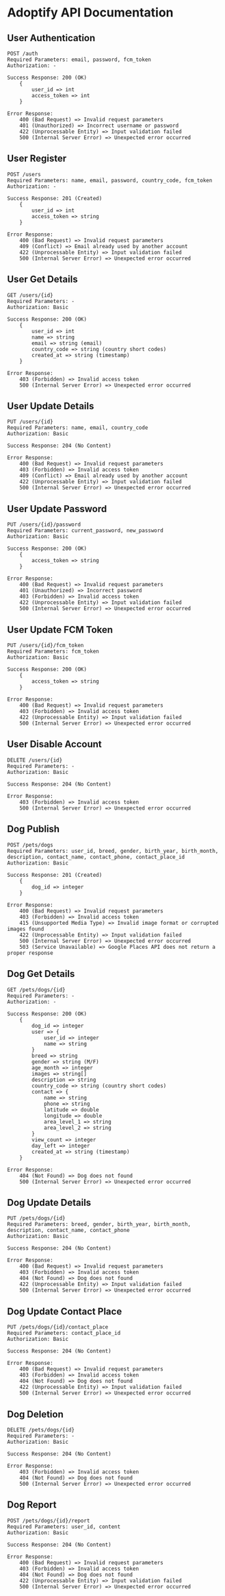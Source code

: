 # Adoptify API Documentation


## User Authentication
    POST /auth
    Required Parameters: email, password, fcm_token
    Authorization: -
    
    Success Response: 200 (OK)
        {
            user_id => int
            access_token => int
        }
    
    Error Response:
        400 (Bad Request) => Invalid request parameters
        401 (Unauthorized) => Incorrect username or password
        422 (Unprocessable Entity) => Input validation failed
        500 (Internal Server Error) => Unexpected error occurred


## User Register
    POST /users
    Required Parameters: name, email, password, country_code, fcm_token
    Authorization: -

    Success Response: 201 (Created)
        {
            user_id => int
            access_token => string
        }

    Error Response:
        400 (Bad Request) => Invalid request parameters
        409 (Conflict) => Email already used by another account
        422 (Unprocessable Entity) => Input validation failed
        500 (Internal Server Error) => Unexpected error occurred


## User Get Details
    GET /users/{id}
    Required Parameters: -
    Authorization: Basic
    
    Success Response: 200 (OK)
        {
            user_id => int
            name => string
            email => string (email)
            country_code => string (country short codes)
            created_at => string (timestamp)
        }
    
    Error Response:
        403 (Forbidden) => Invalid access token
        500 (Internal Server Error) => Unexpected error occurred


## User Update Details
    PUT /users/{id}
    Required Parameters: name, email, country_code
    Authorization: Basic

    Success Response: 204 (No Content)

    Error Response:
        400 (Bad Request) => Invalid request parameters
        403 (Forbidden) => Invalid access token
        409 (Conflict) => Email already used by another account
        422 (Unprocessable Entity) => Input validation failed
        500 (Internal Server Error) => Unexpected error occurred


## User Update Password
    PUT /users/{id}/password
    Required Parameters: current_password, new_password
    Authorization: Basic
    
    Success Response: 200 (OK)
        {
            access_token => string
        }
    
    Error Response:
        400 (Bad Request) => Invalid request parameters
        401 (Unauthorized) => Incorrect password
        403 (Forbidden) => Invalid access token
        422 (Unprocessable Entity) => Input validation failed
        500 (Internal Server Error) => Unexpected error occurred
        
        
## User Update FCM Token
    PUT /users/{id}/fcm_token
    Required Parameters: fcm_token
    Authorization: Basic
        
    Success Response: 200 (OK)
        {
            access_token => string
        }
        
    Error Response:
        400 (Bad Request) => Invalid request parameters
        403 (Forbidden) => Invalid access token
        422 (Unprocessable Entity) => Input validation failed
        500 (Internal Server Error) => Unexpected error occurred
    
    
## User Disable Account
    DELETE /users/{id}
    Required Parameters: -
    Authorization: Basic
    
    Success Response: 204 (No Content)
    
    Error Response:
        403 (Forbidden) => Invalid access token
        500 (Internal Server Error) => Unexpected error occurred


## Dog Publish
    POST /pets/dogs
    Required Parameters: user_id, breed, gender, birth_year, birth_month, description, contact_name, contact_phone, contact_place_id
    Authorization: Basic

    Success Response: 201 (Created)
        {
            dog_id => integer
        }

    Error Response:
        400 (Bad Request) => Invalid request parameters
        403 (Forbidden) => Invalid access token
        415 (Unsupported Media Type) => Invalid image format or corrupted images found
        422 (Unprocessable Entity) => Input validation failed
        500 (Internal Server Error) => Unexpected error occurred
        503 (Service Unavailable) => Google Places API does not return a proper response


## Dog Get Details
    GET /pets/dogs/{id}
    Required Parameters: -
    Authorization: -

    Success Response: 200 (OK)
        {
            dog_id => integer
            user => {
                user_id => integer
                name => string
            }
            breed => string
            gender => string (M/F)
            age_month => integer
            images => string[]
            description => string
            country_code => string (country short codes)
            contact => {
                name => string
                phone => string
                latitude => double
                longitude => double
                area_level_1 => string
                area_level_2 => string
            }
            view_count => integer
            day_left => integer
            created_at => string (timestamp)
        }

    Error Response:
        404 (Not Found) => Dog does not found
        500 (Internal Server Error) => Unexpected error occurred


## Dog Update Details
    PUT /pets/dogs/{id}
    Required Parameters: breed, gender, birth_year, birth_month, description, contact_name, contact_phone
    Authorization: Basic

    Success Response: 204 (No Content)

    Error Response:
        400 (Bad Request) => Invalid request parameters
        403 (Forbidden) => Invalid access token
        404 (Not Found) => Dog does not found
        422 (Unprocessable Entity) => Input validation failed
        500 (Internal Server Error) => Unexpected error occurred


## Dog Update Contact Place
    PUT /pets/dogs/{id}/contact_place
    Required Parameters: contact_place_id
    Authorization: Basic

    Success Response: 204 (No Content)

    Error Response:
        400 (Bad Request) => Invalid request parameters
        403 (Forbidden) => Invalid access token
        404 (Not Found) => Dog does not found
        422 (Unprocessable Entity) => Input validation failed
        500 (Internal Server Error) => Unexpected error occurred


## Dog Deletion
    DELETE /pets/dogs/{id}
    Required Parameters: -
    Authorization: Basic

    Success Response: 204 (No Content)

    Error Response:
        403 (Forbidden) => Invalid access token
        404 (Not Found) => Dog does not found
        500 (Internal Server Error) => Unexpected error occurred


## Dog Report
    POST /pets/dogs/{id}/report
    Required Parameters: user_id, content
    Authorization: Basic

    Success Response: 204 (No Content)

    Error Response:
        400 (Bad Request) => Invalid request parameters
        403 (Forbidden) => Invalid access token
        404 (Not Found) => Dog does not found
        422 (Unprocessable Entity) => Input validation failed
        500 (Internal Server Error) => Unexpected error occurred

